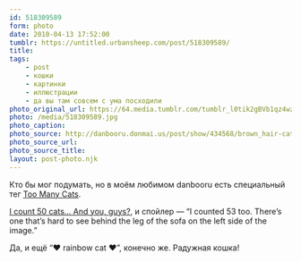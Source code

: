 ```yaml
---
id: 518309589
form: photo
date: 2010-04-13 17:52:00
tumblr: https://untitled.urbansheep.com/post/518309589/
title:
tags:
    - post
    - кошки
    - картинки
    - иллюстрации
    - да вы там совсем с ума посходили
photo_original_url: https://64.media.tumblr.com/tumblr_l0tik2gBVb1qz4wzio1_1280.jpg
photo: /media/518309589.jpg
photo_caption: 
photo_source: http://danbooru.donmai.us/post/show/434568/brown_hair-cat-couch-highres-long_hair-nekonaka-or
photo_source_url:
photo_source_title:
layout: post-photo.njk
---
```


<p>Кто бы мог подумать, но в моём любимом danbooru есть специальный тег <a href="http://danbooru.donmai.us/post?tags=too_many_cats+rating:safe">Too Many Cats</a>.</p>

<p><a href="http://danbooru.donmai.us/post/show/434568/brown_hair-cat-couch-highres-long_hair-nekonaka-or">I count 50 cats… And you, guys?</a>, и спойлер — “I counted 53 too. There’s one that’s hard to see behind the leg of the sofa on the left side of the image.”</p>

<p>Да, и ещё “♥ rainbow cat ♥”, конечно же. Радужная кошка!</p>
